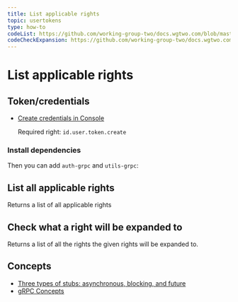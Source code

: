 ```yaml
---
title: List applicable rights
topic: usertokens
type: how-to
codeList: https://github.com/working-group-two/docs.wgtwo.com/blob/master/examples/rights/src/main/kotlin/ListRights.kt
codeCheckExpansion: https://github.com/working-group-two/docs.wgtwo.com/blob/master/examples/rights/src/main/kotlin/CheckExpansion.kt
---
```


# List applicable rights

## Token/credentials
* [Create credentials in Console](https://console.wgtwo.com/api-keys-redirect)

  Required right: `id.user.token.create`

### Install dependencies
<JitpackDependency />

Then you can add `auth-grpc` and `utils-grpc`:

<ClientDependencies :clients="['auth-grpc', 'utils-grpc']"/>

## List all applicable rights
Returns a list of all applicable rights

<GithubCode :to="$frontmatter.codeList" />

## Check what a right will be expanded to
Returns a list of all the rights the given rights will be expanded to.

<GithubCode :to="$frontmatter.codeCheckExpansion" />

## Concepts
* [Three types of stubs: asynchronous, blocking, and future](https://grpc.io/docs/reference/java/generated-code/)
* [gRPC Concepts](https://grpc.io/docs/guides/concepts/)
